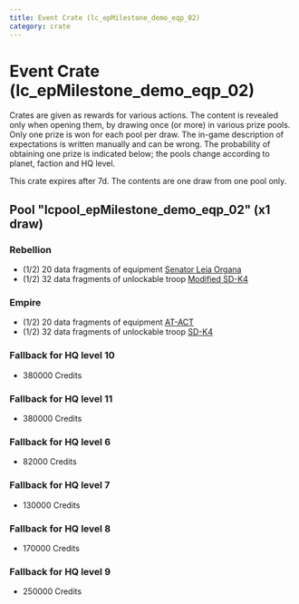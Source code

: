 ```yaml
---
title: Event Crate (lc_epMilestone_demo_eqp_02)
category: crate
---
```


# Event Crate (lc_epMilestone_demo_eqp_02)

Crates are given as rewards for various actions. The content is revealed only when opening them, by drawing once (or more) in various prize pools. Only one prize is won for each pool per draw. The in-game description of expectations is written manually and can be wrong. The probability of obtaining one prize is indicated below; the pools change according to planet, faction and HQ level.

This crate expires after 7d. The contents are one draw from one pool only.

## Pool "lcpool_epMilestone_demo_eqp_02" (x1 draw)

### Rebellion

  * (1/2) 20 data fragments of equipment [Senator Leia Organa](eqpRebelDiplomat)
  * (1/2) 32 data fragments of unlockable troop [Modified SD-K4](HeroRebelSpiderDroid)

### Empire

  * (1/2) 20 data fragments of equipment [AT-ACT](eqpEmpireCargoGreatDane)
  * (1/2) 32 data fragments of unlockable troop [SD-K4](HeroEmpireSpiderDroid)

### Fallback for HQ level 10

  * 380000 Credits

### Fallback for HQ level 11

  * 380000 Credits

### Fallback for HQ level 6

  * 82000 Credits

### Fallback for HQ level 7

  * 130000 Credits

### Fallback for HQ level 8

  * 170000 Credits

### Fallback for HQ level 9

  * 250000 Credits